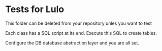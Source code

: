 
# Tests for Lulo

This folder can be deleted from your repository unles you want to test

Each class has a SQL script at its end. Execute this SQL to create tables.

Configure the DB database abstraction layer and you are all set.